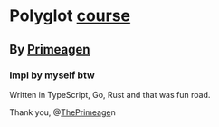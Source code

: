 # Polyglot [course](https://frontendmasters.com/courses/typescript-go-rust/)
## By [Primeagen](https://www.twitch.tv/theprimeagen)
### Impl by myself btw

Written in TypeScript, Go, Rust and that was fun road.

Thank you, @[ThePrimeage](https://github.com/ThePrimeagen)n
